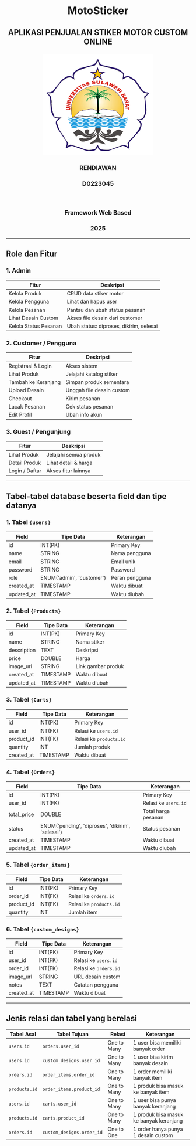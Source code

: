 # <p align="center" style="margin-bottom: 0px;">MotoSticker</p>
## <p align="center" style="margin-top: 0;">APLIKASI PENJUALAN STIKER MOTOR CUSTOM ONLINE</p>

<p align="center">
  <img src="LOGO-UNSULBAR.png" width="300" alt="Deskripsi gambar" />
</p>

### <p align="center">RENDIAWAN</p>
### <p align="center">D0223045</p></br>
### <p align="center">Framework Web Based</p>
### <p align="center">2025</p>

---
## Role dan Fitur
### 1. Admin
| Fitur                 | Deskripsi                               |
| --------------------- | --------------------------------------- |
| Kelola Produk         | CRUD data stiker motor                  |
| Kelola Pengguna       | Lihat dan hapus user                    |
| Kelola Pesanan        | Pantau dan ubah status pesanan          |
| Lihat Desain Custom   | Akses file desain dari customer         |
| Kelola Status Pesanan | Ubah status: diproses, dikirim, selesai |


### 2. Customer / Pengguna
| Fitur               | Deskripsi                 |
| ------------------- | ------------------------- |
| Registrasi & Login  | Akses sistem              |
| Lihat Produk        | Jelajahi katalog stiker   |
| Tambah ke Keranjang | Simpan produk sementara   |
| Upload Desain       | Unggah file desain custom |
| Checkout            | Kirim pesanan             |
| Lacak Pesanan       | Cek status pesanan        |
| Edit Profil         | Ubah info akun            |


### 3. Guest / Pengunjung
| Fitur          | Deskripsi             |
| -------------- | --------------------- |
| Lihat Produk   | Jelajahi semua produk |
| Detail Produk  | Lihat detail & harga  |
| Login / Daftar | Akses fitur lainnya   |


---
## Tabel-tabel database beserta field dan tipe datanya

### 1. Tabel ```{users}```
| Field       | Tipe Data                 | Keterangan     |
| ----------- | ------------------------- | -------------- |
| id          | INT(PK)                   | Primary Key    |
| name        | STRING                    | Nama pengguna  |
| email       | STRING                    | Email unik     |
| password    | STRING                    | Password       |
| role        | ENUM('admin', 'customer') | Peran pengguna |
| created\_at | TIMESTAMP                 | Waktu dibuat   |
| updated\_at | TIMESTAMP                 | Waktu diubah   |


### 2. Tabel ```{Products}```
| Field       | Tipe Data    | Keterangan         |
| ----------- | ------------ | ------------------ |
| id          | INT(PK)      | Primary Key        |
| name        | STRING       | Nama stiker        |
| description | TEXT         | Deskripsi          |
| price       | DOUBLE       | Harga              |
| image\_url  | STRING       | Link gambar produk |
| created\_at | TIMESTAMP    | Waktu dibuat       |
| updated\_at | TIMESTAMP    | Waktu diubah       |


### 3. Tabel ```{Carts}```
| Field       | Tipe Data | Keterangan              |
| ----------- | --------- | ----------------------- |
| id          | INT(PK)   | Primary Key             |
| user\_id    | INT(FK)   | Relasi ke `users.id`    |
| product\_id | INT(FK)   | Relasi ke `products.id` |
| quantity    | INT       | Jumlah produk           |
| created\_at | TIMESTAMP | Waktu dibuat            |


### 4. Tabel ```{Orders}```
| Field        | Tipe Data                                         | Keterangan           |
| ------------ | ------------------------------------------------- | -------------------- |
| id           | INT(PK)                                           | Primary Key          |
| user\_id     | INT(FK)                                           | Relasi ke `users.id` |
| total\_price | DOUBLE                                            | Total harga pesanan  |
| status       | ENUM('pending', 'diproses', 'dikirim', 'selesai') | Status pesanan       |
| created\_at  | TIMESTAMP                                         | Waktu dibuat         |
| updated\_at  | TIMESTAMP                                         | Waktu diubah         |


### 5. Tabel ```{order_items}```
| Field       | Tipe Data | Keterangan              |
| ----------- | --------- | ----------------------- |
| id          | INT(PK)   | Primary Key             |
| order\_id   | INT(FK)   | Relasi ke `orders.id`   |
| product\_id | INT(FK)   | Relasi ke `products.id` |
| quantity    | INT       | Jumlah item             |


### 6. Tabel ```{custom_designs}```
| Field       | Tipe Data    | Keterangan            |
| ----------- | ------------ | --------------------- |
| id          | INT(PK)      | Primary Key           |
| user\_id    | INT(FK)      | Relasi ke `users.id`  |
| order\_id   | INT(FK)      | Relasi ke `orders.id` |
| image\_url  | STRING       | URL desain custom     |
| notes       | TEXT         | Catatan pengguna      |
| created\_at | TIMESTAMP    | Waktu dibuat          |




---
## Jenis relasi dan tabel yang berelasi
| Tabel Asal    | Tabel Tujuan              | Relasi      | Keterangan                              |
| ------------- | ------------------------- | ----------- | --------------------------------------- |
| `users.id`    | `orders.user_id`          | One to Many | 1 user bisa memiliki banyak order       |
| `users.id`    | `custom_designs.user_id`  | One to Many | 1 user bisa kirim banyak desain         |
| `orders.id`   | `order_items.order_id`    | One to Many | 1 order memiliki banyak item            |
| `products.id` | `order_items.product_id`  | One to Many | 1 produk bisa masuk ke banyak item      |
| `users.id`    | `carts.user_id`           | One to Many | 1 user bisa punya banyak keranjang      |
| `products.id` | `carts.product_id`        | One to Many | 1 produk bisa masuk ke banyak keranjang |
| `orders.id`   | `custom_designs.order_id` | One to One  | 1 order hanya punya 1 desain custom     |

